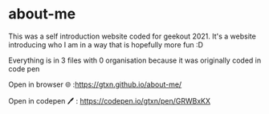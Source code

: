 # about-me
This was a self introduction website coded for geekout 2021. It's a website introducing who I am in a way that is hopefully more fun :D

Everything is in 3 files with 0 organisation because it was originally coded in code pen

Open in browser 🌐 :https://gtxn.github.io/about-me/

Open in codepen 🖊 : https://codepen.io/gtxn/pen/GRWBxKX 
